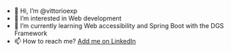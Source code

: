 - 👋 Hi, I’m @vittorioexp
- 👀 I’m interested in Web development
- 🌱 I’m currently learning Web accessibility and Spring Boot with the DGS Framework
- 📫 How to reach me? [Add me on LinkedIn](https://www.linkedin.com/in/vittorioexp/)

<!---
vittorioexp/vittorioexp is a ✨ special ✨ repository because its `README.md` (this file) appears on your GitHub profile.
You can click the Preview link to take a look at your changes.
--->
